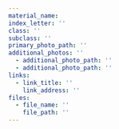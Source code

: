 ```yaml
---
material_name: 
index_letter: ''
class: ''
subclass: ''
primary_photo_path: ''
additional_photos: ''
  - additional_photo_path: ''
  - additional_photo_path: ''
links:
  - link_title: ''
    link_address: ''
files:
  - file_name: ''
    file_path: ''
---
```

